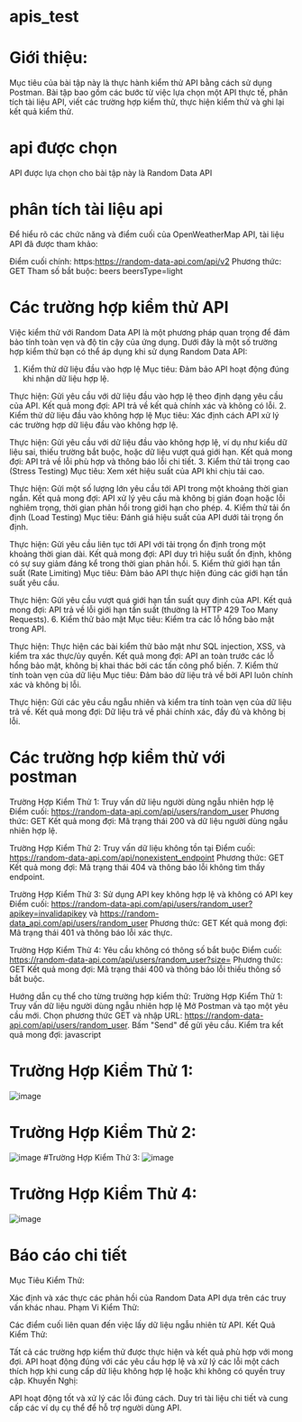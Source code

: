 # apis_test
# Giới thiệu:
Mục tiêu của bài tập này là thực hành kiểm thử API bằng cách sử dụng Postman. Bài tập bao gồm các bước từ việc lựa chọn một API thực tế, phân tích tài liệu API, viết các trường hợp kiểm thử, thực hiện kiểm thử và ghi lại kết quả kiểm thử.
# api được chọn 
API được lựa chọn cho bài tập này là  Random Data API
# phân tích tài liệu api 
Để hiểu rõ các chức năng và điểm cuối của OpenWeatherMap API, tài liệu API đã được tham khảo:

Điểm cuối chính: https:https://random-data-api.com/api/v2
Phương thức: GET
Tham số bắt buộc:
beers
beersType=light

# Các trường hợp kiểm thử API
Việc kiểm thử với Random Data API là một phương pháp quan trọng để đảm bảo tính toàn vẹn và độ tin cậy của ứng dụng. Dưới đây là một số trường hợp kiểm thử bạn có thể áp dụng khi sử dụng Random Data API:

1. Kiểm thử dữ liệu đầu vào hợp lệ
Mục tiêu: Đảm bảo API hoạt động đúng khi nhận dữ liệu hợp lệ.

Thực hiện: Gửi yêu cầu với dữ liệu đầu vào hợp lệ theo định dạng yêu cầu của API.
Kết quả mong đợi: API trả về kết quả chính xác và không có lỗi.
2. Kiểm thử dữ liệu đầu vào không hợp lệ
Mục tiêu: Xác định cách API xử lý các trường hợp dữ liệu đầu vào không hợp lệ.

Thực hiện: Gửi yêu cầu với dữ liệu đầu vào không hợp lệ, ví dụ như kiểu dữ liệu sai, thiếu trường bắt buộc, hoặc dữ liệu vượt quá giới hạn.
Kết quả mong đợi: API trả về lỗi phù hợp và thông báo lỗi chi tiết.
3. Kiểm thử tải trọng cao (Stress Testing)
Mục tiêu: Xem xét hiệu suất của API khi chịu tải cao.

Thực hiện: Gửi một số lượng lớn yêu cầu tới API trong một khoảng thời gian ngắn.
Kết quả mong đợi: API xử lý yêu cầu mà không bị gián đoạn hoặc lỗi nghiêm trọng, thời gian phản hồi trong giới hạn cho phép.
4. Kiểm thử tải ổn định (Load Testing)
Mục tiêu: Đánh giá hiệu suất của API dưới tải trọng ổn định.

Thực hiện: Gửi yêu cầu liên tục tới API với tải trọng ổn định trong một khoảng thời gian dài.
Kết quả mong đợi: API duy trì hiệu suất ổn định, không có sự suy giảm đáng kể trong thời gian phản hồi.
5. Kiểm thử giới hạn tần suất (Rate Limiting)
Mục tiêu: Đảm bảo API thực hiện đúng các giới hạn tần suất yêu cầu.

Thực hiện: Gửi yêu cầu vượt quá giới hạn tần suất quy định của API.
Kết quả mong đợi: API trả về lỗi giới hạn tần suất (thường là HTTP 429 Too Many Requests).
6. Kiểm thử bảo mật
Mục tiêu: Kiểm tra các lỗ hổng bảo mật trong API.

Thực hiện: Thực hiện các bài kiểm thử bảo mật như SQL injection, XSS, và kiểm tra xác thực/ủy quyền.
Kết quả mong đợi: API an toàn trước các lỗ hổng bảo mật, không bị khai thác bởi các tấn công phổ biến.
7. Kiểm thử tính toàn vẹn của dữ liệu
Mục tiêu: Đảm bảo dữ liệu trả về bởi API luôn chính xác và không bị lỗi.

Thực hiện: Gửi các yêu cầu ngẫu nhiên và kiểm tra tính toàn vẹn của dữ liệu trả về.
Kết quả mong đợi: Dữ liệu trả về phải chính xác, đầy đủ và không bị lỗi.
# Các trường hợp kiểm thử với postman
Trường Hợp Kiểm Thử 1: Truy vấn dữ liệu người dùng ngẫu nhiên hợp lệ
Điểm cuối: https://random-data-api.com/api/users/random_user
Phương thức: GET
Kết quả mong đợi: Mã trạng thái 200 và dữ liệu người dùng ngẫu nhiên hợp lệ.

Trường Hợp Kiểm Thử 2: Truy vấn dữ liệu không tồn tại
Điểm cuối: https://random-data-api.com/api/nonexistent_endpoint
Phương thức: GET
Kết quả mong đợi: Mã trạng thái 404 và thông báo lỗi không tìm thấy endpoint.

Trường Hợp Kiểm Thử 3: Sử dụng API key không hợp lệ và không có API key
Điểm cuối: https://random-data-api.com/api/users/random_user?apikey=invalidapikey và https://random-data_api.com/api/users/random_user
Phương thức: GET
Kết quả mong đợi: Mã trạng thái 401 và thông báo lỗi xác thực.

Trường Hợp Kiểm Thử 4: Yêu cầu không có thông số bắt buộc
Điểm cuối: https://random-data-api.com/api/users/random_user?size=
Phương thức: GET
Kết quả mong đợi: Mã trạng thái 400 và thông báo lỗi thiếu thông số bắt buộc.

Hướng dẫn cụ thể cho từng trường hợp kiểm thử:
Trường Hợp Kiểm Thử 1: Truy vấn dữ liệu người dùng ngẫu nhiên hợp lệ
Mở Postman và tạo một yêu cầu mới.
Chọn phương thức GET và nhập URL: https://random-data-api.com/api/users/random_user.
Bấm "Send" để gửi yêu cầu.
Kiểm tra kết quả mong đợi:
javascript

# Trường Hợp Kiểm Thử 1:
![image](https://github.com/duong-van-ngoc/apis_test/assets/96899294/a49793ef-75ca-4580-9313-16317080d563)

# Trường Hợp Kiểm Thử 2:
![image](https://github.com/duong-van-ngoc/apis_test/assets/96899294/eb5ee02b-4764-40d4-953e-b89b38b42bf1)
#Trường Hợp Kiểm Thử 3:
![image](https://github.com/duong-van-ngoc/apis_test/assets/96899294/f156dc37-5a58-40b5-95ef-7989db52148e)
# Trường Hợp Kiểm Thử 4:
![image](https://github.com/duong-van-ngoc/apis_test/assets/96899294/c1e5efee-fec5-4f46-be4d-dcf647244f16)

# Báo cáo chi tiết
Mục Tiêu Kiểm Thử:

Xác định và xác thực các phản hồi của Random Data API dựa trên các truy vấn khác nhau.
Phạm Vi Kiểm Thử:

Các điểm cuối liên quan đến việc lấy dữ liệu ngẫu nhiên từ API.
Kết Quả Kiểm Thử:

Tất cả các trường hợp kiểm thử được thực hiện và kết quả phù hợp với mong đợi.
API hoạt động đúng với các yêu cầu hợp lệ và xử lý các lỗi một cách thích hợp khi cung cấp dữ liệu không hợp lệ hoặc khi không có quyền truy cập.
Khuyến Nghị:

API hoạt động tốt và xử lý các lỗi đúng cách.
Duy trì tài liệu chi tiết và cung cấp các ví dụ cụ thể để hỗ trợ người dùng API.
